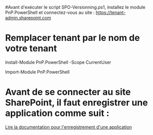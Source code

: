 #Avant d'exécuter le script SPO-Versionning.ps1, installez le module PnP.PowerShell et connectez-vous au site : https://tenant-admin.sharepoint.com

# Remplacer tenant par le nom de votre tenant

Install-Module PnP.PowerShell -Scope CurrentUser

Import-Module PnP.PowerShell

# Avant de se connecter au site SharePoint, il faut enregistrer une application comme suit : 

[Lire la documentation pour l'enregistrement d'une application](https://pnp.github.io/powershell/articles/registerapplication.html)
